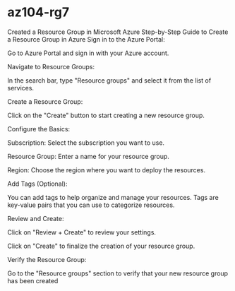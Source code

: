 # az104-rg7
Created a Resource Group in Microsoft Azure 
Step-by-Step Guide to Create a Resource Group in Azure
Sign in to the Azure Portal:

Go to Azure Portal and sign in with your Azure account.

Navigate to Resource Groups:

In the search bar, type "Resource groups" and select it from the list of services.

Create a Resource Group:

Click on the "Create" button to start creating a new resource group.

Configure the Basics:

Subscription: Select the subscription you want to use.

Resource Group: Enter a name for your resource group.

Region: Choose the region where you want to deploy the resources.

Add Tags (Optional):

You can add tags to help organize and manage your resources. Tags are key-value pairs that you can use to categorize resources.

Review and Create:

Click on "Review + Create" to review your settings.

Click on "Create" to finalize the creation of your resource group.

Verify the Resource Group:

Go to the "Resource groups" section to verify that your new resource group has been created
